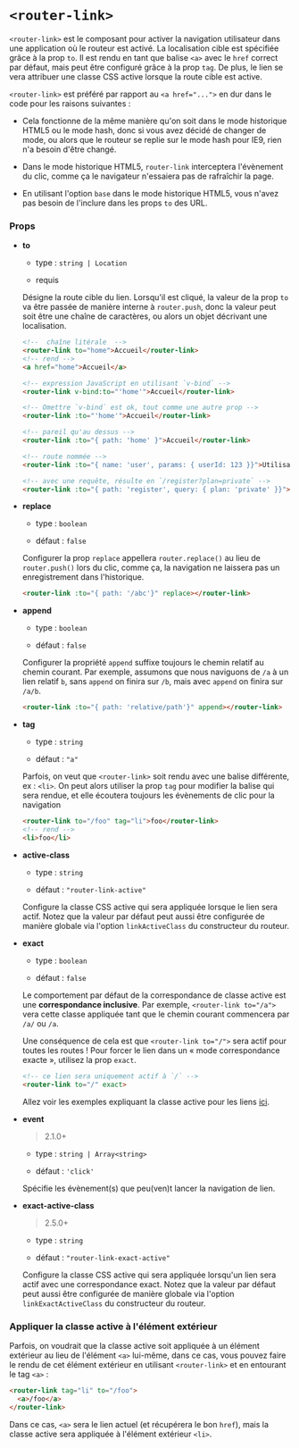 # `<router-link>`

`<router-link>` est le composant pour activer la navigation utilisateur dans une application où le routeur est activé. La localisation cible est spécifiée grâce à la prop `to`. Il est rendu en tant que balise `<a>` avec le `href` correct par défaut, mais peut être configuré grâce à la prop `tag`. De plus, le lien se vera attribuer une classe CSS active lorsque la route cible est active.

`<router-link>` est préféré par rapport au `<a href="...">` en dur dans le code pour les raisons suivantes :

- Cela fonctionne de la même manière qu'on soit dans le mode historique HTML5 ou le mode hash, donc si vous avez décidé de changer de mode, ou alors que le routeur se replie sur le mode hash pour IE9, rien n'a besoin d'être changé.

- Dans le mode historique HTML5, `router-link` interceptera l'évènement du clic, comme ça le navigateur n'essaiera pas de rafraîchir la page.

- En utilisant l'option `base` dans le mode historique HTML5, vous n'avez pas besoin de l'inclure dans les props `to` des URL.

### Props

- **to**

  - type : `string | Location`

  - requis

   Désigne la route cible du lien. Lorsqu'il est cliqué, la valeur de la prop `to` va être passée de manière interne à `router.push`, donc la valeur peut soit être une chaîne de caractères, ou alors un objet décrivant une localisation.

  ``` html
  <!--  chaîne litérale  -->
  <router-link to="home">Accueil</router-link>
  <!-- rend -->
  <a href="home">Accueil</a>

  <!-- expression JavaScript en utilisant `v-bind` -->
  <router-link v-bind:to="'home'">Accueil</router-link>

  <!-- Omettre `v-bind` est ok, tout comme une autre prop -->
  <router-link :to="'home'">Accueil</router-link>

  <!-- pareil qu'au dessus -->
  <router-link :to="{ path: 'home' }">Accueil</router-link>

  <!-- route nommée -->
  <router-link :to="{ name: 'user', params: { userId: 123 }}">Utilisateur</router-link>

  <!-- avec une requête, résulte en `/register?plan=private` -->
  <router-link :to="{ path: 'register', query: { plan: 'private' }}">S'enregistrer</router-link>
  ```

- **replace**

  - type : `boolean`

  - défaut : `false`

  Configurer la prop `replace` appellera `router.replace()` au lieu de `router.push()` lors du clic, comme ça, la navigation ne laissera pas un enregistrement dans l'historique.

  ``` html
  <router-link :to="{ path: '/abc'}" replace></router-link>
  ```

- **append**

  - type : `boolean`

  - défaut : `false`

  Configurer la propriété `append` suffixe toujours le chemin relatif au chemin courant. Par exemple, assumons que nous naviguons de `/a` à un lien relatif `b`, sans `append` on finira sur `/b`, mais avec `append` on finira sur `/a/b`.

  ``` html
  <router-link :to="{ path: 'relative/path'}" append></router-link>
  ```

- **tag**

  - type : `string`

  - défaut : `"a"`

  Parfois, on veut que `<router-link>` soit rendu avec une balise différente, ex : `<li>`. On peut alors utiliser la prop `tag` pour modifier la balise qui sera rendue, et elle écoutera toujours les évènements de clic pour la navigation

  ``` html
  <router-link to="/foo" tag="li">foo</router-link>
  <!-- rend -->
  <li>foo</li>
  ```

- **active-class**

  - type : `string`

  - défaut : `"router-link-active"`

  Configure la classe CSS active qui sera appliquée lorsque le lien sera actif. Notez que la valeur par défaut peut aussi être configurée de manière globale via l'option `linkActiveClass` du constructeur du routeur.

- **exact**

  - type : `boolean`

  - défaut : `false`

  Le comportement par défaut de la correspondance de classe active est une **correspondance inclusive**. Par exemple, `<router-link to="/a">` vera cette classe appliquée tant que le chemin courant commencera par `/a/` ou `/a`.

  Une conséquence de cela est que `<router-link to="/">` sera actif pour toutes les routes ! Pour forcer le lien dans un « mode correspondance exacte », utilisez la prop `exact`.

  ``` html
  <!-- ce lien sera uniquement actif à `/` -->
  <router-link to="/" exact>
  ```

  Allez voir les exemples expliquant la classe active pour les liens [ici](https://jsfiddle.net/8xrk1n9f/).

- **event**

  > 2.1.0+

  - type : `string | Array<string>`

  - défaut : `'click'`

  Spécifie les évènement(s) que peu(ven)t lancer la navigation de lien.

- **exact-active-class**

  > 2.5.0+

  - type : `string`

  - défaut : `"router-link-exact-active"`

  Configure la classe CSS active qui sera appliquée lorsqu'un lien sera actif avec une correspondance exact. Notez que la valeur par défaut peut aussi être configurée de manière globale via l'option `linkExactActiveClass` du constructeur du routeur.

### Appliquer la classe active à l'élément extérieur

Parfois, on voudrait que la classe active soit appliquée à un élément extérieur au lieu de l'élément `<a>` lui-même, dans ce cas, vous pouvez faire le rendu de cet élément extérieur en utilisant `<router-link>` et en entourant le tag `<a>` :

``` html
<router-link tag="li" to="/foo">
  <a>/foo</a>
</router-link>
```

Dans ce cas, `<a>` sera le lien actuel (et récupérera le bon `href`), mais la classe active sera appliquée à l'élément extérieur `<li>`.
